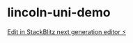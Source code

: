 # lincoln-uni-demo

[Edit in StackBlitz next generation editor ⚡️](https://stackblitz.com/~/github.com/iamuvin/lincoln-uni-demo)